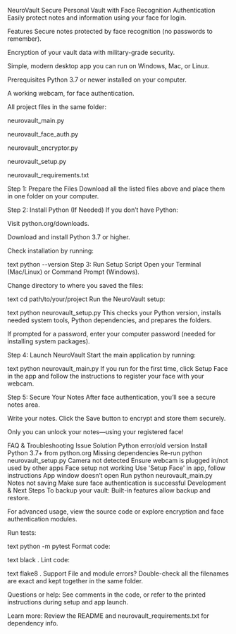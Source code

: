 NeuroVault
Secure Personal Vault with Face Recognition Authentication
Easily protect notes and information using your face for login.

Features
Secure notes protected by face recognition (no passwords to remember).

Encryption of your vault data with military-grade security.

Simple, modern desktop app you can run on Windows, Mac, or Linux.

Prerequisites
Python 3.7 or newer installed on your computer.

A working webcam, for face authentication.

All project files in the same folder:

neurovault_main.py

neurovault_face_auth.py

neurovault_encryptor.py

neurovault_setup.py

neurovault_requirements.txt

Step 1: Prepare the Files
Download all the listed files above and place them in one folder on your computer.

Step 2: Install Python (If Needed)
If you don’t have Python:

Visit python.org/downloads.

Download and install Python 3.7 or higher.

Check installation by running:

text
python --version
Step 3: Run Setup Script
Open your Terminal (Mac/Linux) or Command Prompt (Windows).

Change directory to where you saved the files:

text
cd path/to/your/project
Run the NeuroVault setup:

text
python neurovault_setup.py
This checks your Python version, installs needed system tools, Python dependencies, and prepares the folders.

If prompted for a password, enter your computer password (needed for installing system packages).

Step 4: Launch NeuroVault
Start the main application by running:

text
python neurovault_main.py
If you run for the first time, click Setup Face in the app and follow the instructions to register your face with your webcam.

Step 5: Secure Your Notes
After face authentication, you’ll see a secure notes area.

Write your notes. Click the Save button to encrypt and store them securely.

Only you can unlock your notes—using your registered face!

FAQ & Troubleshooting
Issue	Solution
Python error/old version	Install Python 3.7+ from python.org
Missing dependencies	Re-run python neurovault_setup.py
Camera not detected	Ensure webcam is plugged in/not used by other apps
Face setup not working	Use 'Setup Face' in app, follow instructions
App window doesn’t open	Run python neurovault_main.py
Notes not saving	Make sure face authentication is successful
Development & Next Steps
To backup your vault: Built-in features allow backup and restore.

For advanced usage, view the source code or explore encryption and face authentication modules.

Run tests:

text
python -m pytest
Format code:

text
black .
Lint code:

text
flake8 .
Support
File and module errors? Double-check all the filenames are exact and kept together in the same folder.

Questions or help: See comments in the code, or refer to the printed instructions during setup and app launch.

Learn more: Review the README and neurovault_requirements.txt for dependency info.

